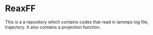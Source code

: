 # ReaxFF
This is a a repository which contains codes that read in lammps log file, trajectory. It also contains a projection function. 
